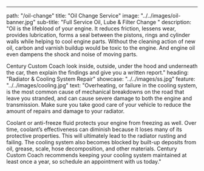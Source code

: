 ---
path: "/oil-change"
title: "Oil Change Service"
image: "../../images/oil-banner.jpg"
sub-title: "Full Service Oil, Lube & Filter Change "
description: "Oil is the lifeblood of your engine. It reduces friction, lessens wear, provides lubrication, forms a seal between the pistons, rings and cylinder walls while helping to cool engine parts. Without the cleaning action of new oil, carbon and varnish buildup would be toxic to the engine. And engine oil even dampens the shock and noise of moving parts.

Century Custom Coach look inside, outside, under the hood and underneath the car, then explain the findings and give you a written report."
heading: "Radiator & Cooling System Repair"
showcase: "../../images/ss.jpg"
feature: "../../images/cooling.jpg"
text: "Overheating, or failure in the cooling system, is the most common cause of mechanical breakdowns on the road that leave you stranded, and can cause severe damage to both the engine and transmission. Make sure you take good care of your vehicle to reduce the amount of repairs and damage to your radiator.

Coolant or anti-freeze fluid protects your engine from freezing as well. Over time, coolant’s effectiveness can diminish because it loses many of its protective properties. This will ultimately lead to the radiator rusting and failing. The cooling system also becomes blocked by built-up deposits from oil, grease, scale, hose decomposition, and other materials. Century Custom Coach recommends keeping your cooling system maintained at least once a year, so schedule an appointment with us today."
